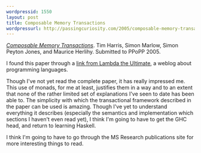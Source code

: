 ```yaml
---
wordpressid: 1550
layout: post
title: Composable Memory Transactions
wordpressurl: http://passingcuriosity.com/2005/composable-memory-transactions/
---
```


*[Composable Memory Transactions][1]*. Tim Harris, Simon Marlow, Simon Peyton
Jones, and Maurice Herlihy. Submitted to PPoPP 2005.

[1]: http://www.research.microsoft.com/%7Esimonpj/papers/stm/index.htm

I found this paper through a [link from Lambda the Ultimate][2], a weblog
about programming languages.

[2]: http://lambda-the-ultimate.org/node/463

Though I've not yet read the complete paper, it has really impressed me. This
use of monads, for me at least, justifies them in a way and to an extent that
none of the rather limited set of explanations I've seen to date has been able
to. The simplicity with which the transactional framework described in the
paper can be used is amazing. Though I've yet to understand everything it
describes (especially the semantics and implementation which sections I
haven't even read yet), I think I'm going to have to get the GHC head, and
return to learning Haskell.

I think I'm going to have to go through the MS Research publications site for
more interesting things to read.

